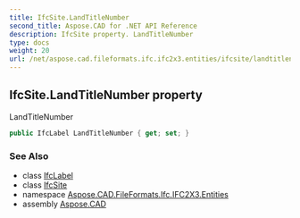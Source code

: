 ```yaml
---
title: IfcSite.LandTitleNumber
second_title: Aspose.CAD for .NET API Reference
description: IfcSite property. LandTitleNumber
type: docs
weight: 20
url: /net/aspose.cad.fileformats.ifc.ifc2x3.entities/ifcsite/landtitlenumber/
---
```

## IfcSite.LandTitleNumber property

LandTitleNumber

```csharp
public IfcLabel LandTitleNumber { get; set; }
```

### See Also

* class [IfcLabel](../../../aspose.cad.fileformats.ifc.ifc2x3.types/ifclabel/)
* class [IfcSite](../)
* namespace [Aspose.CAD.FileFormats.Ifc.IFC2X3.Entities](../../ifcsite/)
* assembly [Aspose.CAD](../../../)


